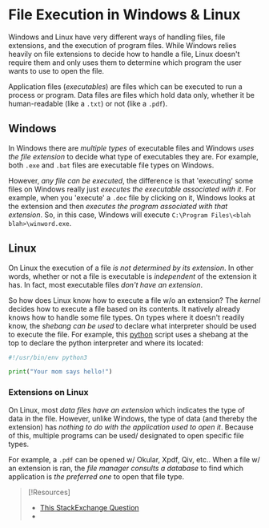 
# File Execution in Windows & Linux
Windows and Linux have very different ways of handling files, file extensions, and the execution of program files. While Windows relies heavily on file extensions to decide how to handle a file, Linux doesn't require them and only uses them to determine which program the user wants to use to open the file.

Application files (*executables*) are files which can be executed to run a process or program. Data files are files which hold data only, whether it be human-readable (like a `.txt`) or not (like a `.pdf`). 
## Windows
In Windows there are *multiple types* of executable files and Windows *uses the file extension* to decide what type of executables they are. For example, both `.exe` and `.bat` files are executable file types on Windows.

However, *any file can be executed*, the difference is that 'executing' some files on Windows really just *executes the executable associated with it*. For example, when you 'execute' a `.doc` file by clicking on it, Windows looks at the extension and then *executes the program associated with that extension*. So, in this case, Windows will execute `C:\Program Files\<blah blah>\winword.exe`.
## Linux
On Linux the execution of a file *is not determined by its extension*. In other words, whether or not a file is executable is *independent* of the extension it has. In fact, most executable files *don't have an extension*.

So how does Linux know how to execute a file w/o an extension? The *kernel* decides how to execute a file based on its contents. It natively already knows how to handle some file types. On types where it doesn't readily know, the *shebang can be used* to declare what interpreter should be used to execute the file. For example, this [python](coding/languages/python/python.md) script uses a shebang at the top to declare the python interpreter and where its located:
```python
#!/usr/bin/env python3

print("Your mom says hello!")
```
### Extensions on Linux
On Linux, most *data files have an extension* which indicates the type of data in the file. However, unlike Windows, the type of data (and thereby the extension) has *nothing to do with the application used to open it*. Because of this, multiple programs can be used/ designated to open specific file types.

For example, a `.pdf` can be opened w/ Okular, Xpdf, Qiv, etc.. When a file w/ an extension is ran, the *file manager consults a database* to find which application is *the preferred one* to open that file type.

> [!Resources]
> - [This StackExchange Question](https://unix.stackexchange.com/questions/266999/why-does-linux-use-file-extension-to-decide-the-default-program-for-opening-a-fi)
> - 